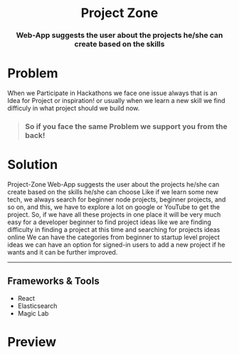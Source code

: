 <center> <h1> Project Zone </h1> </center>
<center> <h3> Web-App suggests the user about the projects he/she can create based on the skills </h3> </center>

# Problem
When we Participate in Hackathons we face one issue always that is an Idea for Project or inspiration! or usually when we learn a new skill we find difficuly in what project should we build now.

 >  ### So if you face the same Problem we support you from the back!

 # Solution

Project-Zone Web-App suggests the user about the projects he/she can create based on the skills he/she can choose Like if we learn some new tech, we always search for beginner node projects, beginner projects, and so on, and this, we have to explore a lot on google or YouTube to get the project. So, if we have all these projects in one place it will be very much easy for a developer beginner to find project ideas like we are finding difficulty in finding a project at this time and searching for projects ideas online We can have the categories from beginner to startup level project ideas we can have an option for signed-in users to add a new project if he wants and it can be further improved.
<hr>

## Frameworks & Tools 
- React
- Elasticsearch 
- Magic Lab

# Preview
  

